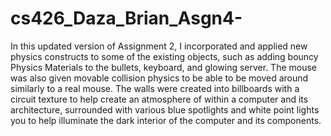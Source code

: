 # cs426_Daza_Brian_Asgn4-
In this updated version of Assignment 2, I incorporated and applied new physics constructs to some of the existing objects, such as adding bouncy Physics Materials to the bullets, keyboard, and glowing server. The mouse was also given movable collision physics to be able to be moved around similarly to a real mouse. The walls were created into billboards with a circuit texture to help create an atmosphere of within a computer and its architecture, surrounded with various blue spotlights and white point lights you to help illuminate the dark interior of the computer and its components.
